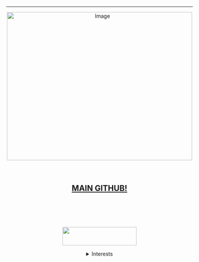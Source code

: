 --------
<div align="center"> 


<img src="https://pbs.twimg.com/media/GoVIFeWXAAAYyl_?format=jpg&amp;name=small" alt="Image" width="500" height="400"/>

ㅤ

[MAIN GITHUB!](https://github.com/gambling-addict)
-------


ㅤㅤ
ㅤ

ㅤㅤㅤㅤㅤㅤㅤㅤㅤㅤㅤㅤㅤㅤㅤㅤㅤㅤㅤㅤㅤㅤㅤ
ㅤㅤㅤㅤㅤㅤㅤㅤㅤㅤㅤㅤㅤㅤㅤㅤㅤㅤㅤㅤㅤㅤㅤ
ㅤㅤㅤㅤㅤㅤㅤㅤㅤㅤㅤㅤㅤㅤㅤㅤㅤㅤㅤㅤ
<img src="https://64.media.tumblr.com/f354f71076b5dba79de0590639ffe286/ca87e2ceb2047715-a3/s75x75_c1/f3900d7086e5234c3cd4412b6868f6a21201d624.gifv" width="200" height="50"/>



  <details>

<summary> Interests </summary>

ㅤ***8:11***
ㅤ***Egg Kevin's House***
ㅤThe Salvation Project
ㅤSquirrel Staplerㅤ
ㅤ***Julia was Alone***
ㅤThe fairy tales analog horror
ㅤChoose or die
ㅤEverything everywhere all at once
ㅤ***Orange Roulette***
ㅤLife purposeㅤ
ㅤDeardere
ㅤ***Studio Investigrave***
ㅤ***Lummony***
ㅤGospel of Eve
ㅤ***Roblox args***
ㅤSilver Thread
ㅤEndzone
ㅤ*Redcarkyle123*
ㅤ*Senprista*
ㅤLaw of Talos
ㅤCastle of Nations
ㅤDo NOT take thIs caT home
ㅤClassmates


</details>

